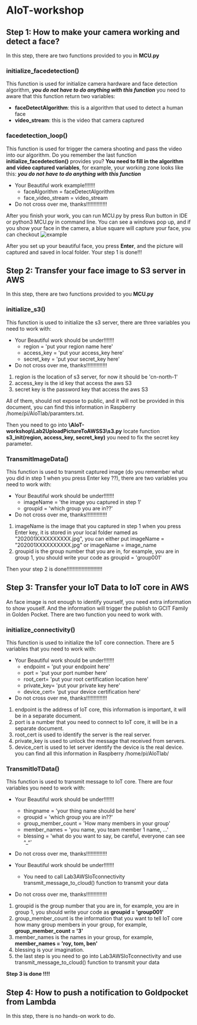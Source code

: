 # AIoT-workshop

## Step 1: How to make your camera working and detect a face?

In this step, there are two functions provided to you in **MCU.py**
### initialize_facedetection()
This function is used for initialize camera hardware and face detection algorithm, ***you do not have to do anything with this function***
you need to aware that this function return two variables:
+ **faceDetectAlgorithm**: this is a algorithm that used to detect a human face 
+ **video_stream**: this is the video that camera captured
### facedetection_loop()
This function is used for trigger the camera shooting and pass the video into our algorithm. Do you remember the last function **initialize_facedetection()** provides you? **You need to fill in the algorithm and video captured variables**, for example, your working zone looks like this: ***you do not have to do anything with this function*** 
+  Your Beautiful work example!!!!!!!
    + faceAlgorithm = faceDetectAlgorithm 
    + face_video_stream = video_stream
+ Do not cross over me, thanks!!!!!!!!!!!!!! 

After you finish your work, you can run MCU.py by press Run button in IDE or python3 MCU.py in command line. You can see a windows pop up, and if you show your face in the camera, a blue square will capture your face, you can checkout ![example](https://github.com/roeyhappy/AIoT-workshop/blob/master/20200109105148.jpg)

After you set up your beautiful face, you press **Enter**, and the picture will captured and saved in local folder. Your step 1 is done!!!

## Step 2: Transfer your face image to S3 server in AWS
In this step, there are two functions provided to you **MCU.py**
### initialize_s3()
This function is used to initialize the s3 server, there are three variables you need to work with:

+  Your Beautiful work should be under!!!!!!!
    + region = 'put your region name here'
    + access_key = 'put your access_key here'
    + secret_key = 'put your secret_key here'
+ Do not cross over me, thanks!!!!!!!!!!!!!! 

1. region is the location of s3 server, for now it should be 'cn-north-1'
2. access_key is the id key that access the aws S3
3. secret key is the password key that access the aws S3

All of them, should not expose to public, and it will not be provided in this document, you can find this information in Raspberry /home/pi/AIoTlab/paramters.txt.

Then you need to go into **\AIoT-workshop\Lab2UploadPictureToAWSS3\s3.py** locate function  **s3_init(region, access_key, secret_key)** you need to fix the secret key parameter.
### TransmitImageData()
This function is used to transmit captured image (do you remember what you did in step 1 when you press Enter key ??), there are two variables you need to work with:

+  Your Beautiful work should be under!!!!!!!
    + imageName = 'the image you captured in step 1'
    + groupid = 'which group you are in??'    
+ Do not cross over me, thanks!!!!!!!!!!!!!!

1. imageName is the image that you captured in step 1 when you press Enter key, it is stored in your local folder named as "202001XXXXXXXXXX.jpg", you can either put imageName = "202001XXXXXXXXXX.jpg" or imageName = image_name
2. groupid is the group number that you are in, for example, you are in group 1, you should write your code as groupid = 'group001'

Then your step 2 is done!!!!!!!!!!!!!!!!!!!!!!!!

## Step 3: Transfer your IoT Data to IoT core in AWS
An face image is not enough to identify yourself, you need extra information to show youself. And the information will trigger the publish to GCIT Family in Golden Pocket. There are two function you need to work with.
### initialize_connectivity()
This function is used to initialize the IoT core connection. There are 5 variables that you need to work with:

+  Your Beautiful work should be under!!!!!!!
    + endpoint = 'put your endpoint here'
    + port = 'put your port number here'
    + root_cert= 'put your root certification location here'
    + private_key= 'put your private key here'
    + device_cert= 'put your device certification here'   
+ Do not cross over me, thanks!!!!!!!!!!!!!!

1. endpoint is the address of IoT core, this information is important, it will be in a separate document.
2. port is a number that you need to connect to IoT core, it will be in a separate document.
3. root_cert is used to identify the server is the real server.
4. private_key is used to unlock the message that received from servers.
5. device_cert is used to let server identify the device is the real device.
you can find all this information in Raspberry /home/pi/AIoTlab/

### TransmitIoTData()
This function is used to transmit message to IoT core. There are four variables you need to work with:

+  Your Beautiful work should be under!!!!!!!
    + thingname = 'your thing name should be here'
    + groupid = 'which group you are in??'
    + group_member_count = 'How many members in your group'
    + member_names = 'you name, you team member 1 name, ...'
    + blessing = 'what do you want to say, be careful, everyone can see ^_^'   
+ Do not cross over me, thanks!!!!!!!!!!!!!!

+ Your Beautiful work should be under!!!!!!!
    + You need to call Lab3AWSIoTconnectivity transmit_message_to_cloud() function to transmit your data
+ Do not cross over me, thanks!!!!!!!!!!!!!!

1. groupid is the group number that you are in, for example, you are in group 1, you should write your code as **groupid = 'group001'**
2. group_member_count is the information that you want to tell IoT core how many group members in your group, for example, **group_member_count = '3'**
3. member_names is the names in your group, for example, **member_names = 'roy, tom, ben'**
4. blessing is your imagination.
5. the last step is you need to go into Lab3AWSIoTconnectivity and use transmit_message_to_cloud() function to transmit your data

**Step 3 is done !!!!**

## Step 4: How to push a notification to Goldpocket from Lambda
In this step, there is no hands-on work to do.


